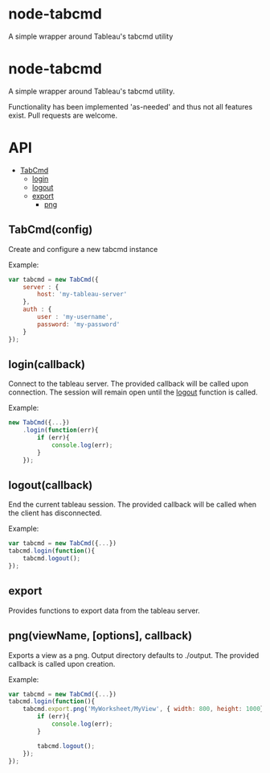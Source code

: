 node-tabcmd
===========

A simple wrapper around Tableau's tabcmd utility

# node-tabcmd

A simple wrapper around Tableau's tabcmd utility.

Functionality has been implemented 'as-needed' and thus not all features exist.  Pull requests are welcome.

# API

- [TabCmd](#TabCmd)
	- [login](#login)
	- [logout](#logout)
	- [export](#efxport)
		- [png](#png)

## TabCmd(config)
Create and configure a new tabcmd instance

Example:

````js
var tabcmd = new TabCmd({
	server : {
		host: 'my-tableau-server'
	},
	auth : {
		user : 'my-username',
		password: 'my-password'
	}
});
````

## login(callback)
Connect to the tableau server.  The provided callback will be called upon connection.  The session will remain open until the [logout](#logout) function is called.

Example:

````js
new TabCmd({...})
	.login(function(err){
		if (err){
			console.log(err);
		}
	});
````

## logout(callback)
End the current tableau session.  The provided callback will be called when the client has disconnected.

Example:

````js
var tabcmd = new TabCmd({...})
tabcmd.login(function(){
	tabcmd.logout();
});
````

## export
Provides functions to export data from the tableau server.

## png(viewName, [options], callback)
Exports a view as a png.  Output directory defaults to ./output. The provided callback is called upon creation.

Example:

````js
var tabcmd = new TabCmd({...})
tabcmd.login(function(){
	tabcmd.export.png('MyWorksheet/MyView', { width: 800, height: 1000}, function(err){
		if (err){
			console.log(err);
		}

		tabcmd.logout();
	});
});
````